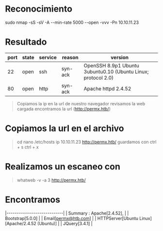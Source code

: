 # Reconocimiento
sudo nmap -sS -sV -A --min-rate 5000 --open -vvv -Pn 10.10.11.23

# Resultado

| port | state | service | reason | version |
|------|-------|---------|--------|---------|
| 22 | open | ssh |  syn-ack | OpenSSH 8.9p1 Ubuntu 3ubuntu0.10 (Ubuntu Linux; protocol 2.0) |
| 80 | open | http |  syn-ack | Apache httpd 2.4.52 |

> Copiamos la ip en la url de nuestro navegador
> revisamos la web cargada
> encontramos la url (http://permx.htb/)

# Copiamos la url en el archivo
> cd nano /etc/hosts
> ip 10.10.11.23 http://permx.htb/
> guardamos con ctrl + s
> ctrl + x

# Realizamos un escaneo con
> whatweb -v -a 3 http://permx.htb/ 

# Encontramos
|-----------------------------|
| Summary   : Apache[2.4.52], |
|  Bootstrap[5.0.0] |
| Email[permx@htb.com] |
| HTTPServer[Ubuntu Linux][Apache/2.4.52 (Ubuntu)] |
| JQuery[3.4.1] |

